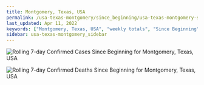 ```yaml
---
title: Montgomery, Texas, USA
permalink: /usa-texas-montgomery/since_beginning/usa-texas-montgomery-since_beginning.html
last_updated: Apr 11, 2022
keywords: ["Montgomery, Texas, USA", "weekly totals", "Since Beginning"]
sidebar: usa-texas-montgomery_sidebar
---
```


![Rolling 7-day Confirmed Cases Since Beginning for Montgomery, Texas, USA](/covid_tracker/images/graphs/usa-texas-montgomery-rolling_7_days_confirmed-since_beginning_graph.png)

![Rolling 7-day Confirmed Deaths Since Beginning for Montgomery, Texas, USA](/covid_tracker/images/graphs/usa-texas-montgomery-rolling_7_days_deaths-since_beginning_graph.png)
